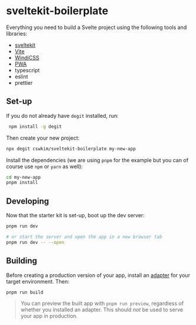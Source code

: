 # sveltekit-boilerplate

Everything you need to build a Svelte project using the following tools and libraries:

- [sveltekit](https://gi)
- [Vite](https://vitejs.dev/)
- [WindiCSS](https://windicss.org/)
- [PWA](https://web.dev/progressive-web-apps/)
- typescript
- eslint
- prettier

## Set-up

If you do not already have `degit` installed, run:

```zsh
 npm install -g degit
```

Then create your new project:

```zsh
npx degit cswkim/sveltekit-boilerplate my-new-app
```

Install the dependencies (we are using `pnpm` for the example but you can of course use `npm` or `yarn` as well):

```zsh
cd my-new-app
pnpm install
```

## Developing

Now that the starter kit is set-up, boot up the dev server:

```zsh
pnpm run dev

# or start the server and open the app in a new browser tab
pnpm run dev -- --open
```

## Building

Before creating a production version of your app, install an [adapter](https://kit.svelte.dev/docs#adapters) for your target environment. Then:

```zsh
pnpm run build
```

> You can preview the built app with `pnpm run preview`, regardless of whether you installed an adapter. This should _not_ be used to serve your app in production.
